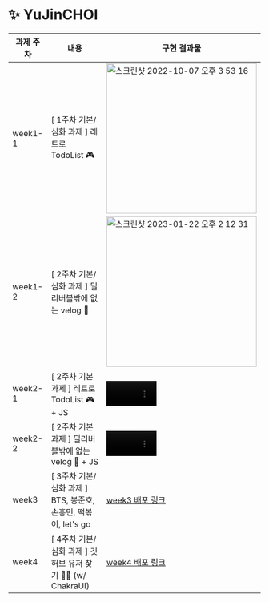 # ✨ YuJinCHOI

| 과제 주차 | 내용 | 구현 결과물 |
|-----|--|--|
week1-1 | [ 1주차 기본/심화 과제 ] 레트로 TodoList 🎮 | <img width="300" alt="스크린샷 2022-10-07 오후 3 53 16" src="https://user-images.githubusercontent.com/99077953/194486017-498f051c-f083-43e1-bdbd-5288c538ad14.png"> 
week1-2 | [ 2주차 기본/심화 과제 ] 딜리버블밖에 없는 velog 💙 | <img width="300" alt="스크린샷 2023-01-22 오후 2 12 31" src="https://user-images.githubusercontent.com/99077953/213901677-1f6ff7a0-766c-4be4-a6b5-c5a730b7658e.png">
week2-1 | [ 2주차 기본 과제 ] 레트로 TodoList 🎮 + JS | <video width="100px" height="50px" src="https://user-images.githubusercontent.com/99077953/195779696-9a8cf6c6-71dd-4a2d-b94c-1bd0c473fd38.mov" />
week2-2 | [ 2주차 기본 과제 ] 딜리버블밖에 없는 velog 💙 + JS | <video width="100" height="50" src="https://user-images.githubusercontent.com/99077953/195780680-6b882425-4f48-4a4d-b15b-c6d5dce7cc16.mov" />
week3 | [ 3주차 기본/심화 과제 ] BTS, 봉준호, 손흥민, 떡볶이, let's go | [week3 배포 링크](https://in-sopt-web-yu-jin-choi.vercel.app/)
week4 | [ 4주차 기본/심화 과제 ] 깃허브 유저 찾기 🤍🖤 (w/ ChakraUI) | [week4 배포 링크](https://in-sopt-web-yu-jin-choi-week4.vercel.app/)
